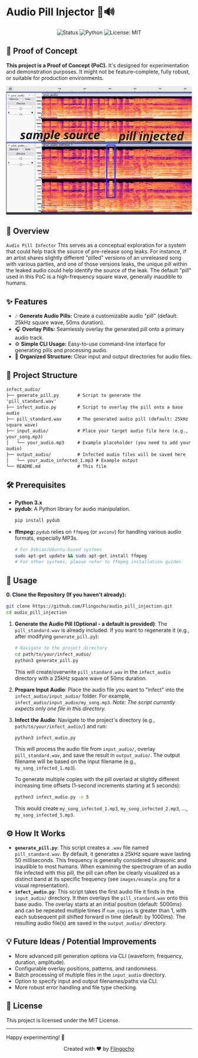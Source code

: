 # Audio Pill Injector 💊🔊

<p align="center">
  <img src="https://img.shields.io/badge/status-proof_of_concept-red" alt="Status"/>
  <img src="https://img.shields.io/badge/python-3.x-blue.svg" alt="Python"/>
  <img src="https://img.shields.io/badge/License-MIT-yellow.svg" alt="License: MIT"/>
</p>

## 🧪 Proof of Concept

**This project is a Proof of Concept (PoC).** It's designed for experimentation and demonstration purposes. It might not be feature-complete, fully robust, or suitable for production environments.

<p align="center">
  <img src="images/espectogram_visualizer.png" alt="Spectrogram Visualizer Example" width="700"/>
</p>

## 📝 Overview

`Audio Pill Infector` This serves as a conceptual exploration for a system that could help track the source of pre-release song leaks. For instance, if an artist shares slightly different "pilled" versions of an unreleased song with various parties, and one of those versions leaks, the unique pill within the leaked audio could help identify the source of the leak. The default "pill" used in this PoC is a high-frequency square wave, generally inaudible to humans.

## ✨ Features

*   🎶 **Generate Audio Pills:** Create a customizable audio "pill" (default: 25kHz square wave, 50ms duration).
*   🎧 **Overlay Pills:** Seamlessly overlay the generated pill onto a primary audio track.
*   ⚙️ **Simple CLI Usage:** Easy-to-use command-line interface for generating pills and processing audio.
*   📁 **Organized Structure:** Clear input and output directories for audio files.

## 📂 Project Structure

```
infect_audio/
├── generate_pill.py       # Script to generate the 'pill_standard.wav'
├── infect_audio.py        # Script to overlay the pill onto a base audio
├── pill_standard.wav      # The generated audio pill (default: 25kHz square wave)
├── input_audio/           # Place your target audio file here (e.g., your_song.mp3)
│   └── your_audio.mp3     # Example placeholder (you need to add your audio)
├── output_audio/          # Infected audio files will be saved here
│   └── your_audio_infected_1.mp3 # Example output
└── README.md              # This file
```

## 🛠️ Prerequisites

*   **Python 3.x**
*   **pydub:** A Python library for audio manipulation.
    ```bash
    pip install pydub
    ```
*   **ffmpeg:** `pydub` relies on `ffmpeg` (or `avconv`) for handling various audio formats, especially MP3s.
    ```bash
    # For Debian/Ubuntu-based systems
    sudo apt-get update && sudo apt-get install ffmpeg
    # For other systems, please refer to ffmpeg installation guides.
    ```

## 🚀 Usage

**0. Clone the Repository (If you haven't already):**
   ```bash
   git clone https://github.com/Flingocho/audio_pill_injection.git
   cd audio_pill_injection
   ```

1.  **Generate the Audio Pill (Optional - a default is provided)**:
    The `pill_standard.wav` is already included. If you want to regenerate it (e.g., after modifying `generate_pill.py`):
    ```bash
    # Navigate to the project directory
    cd path/to/your/infect_audio/
    python3 generate_pill.py
    ```
    This will create/overwrite `pill_standard.wav` in the `infect_audio` directory with a 25kHz square wave of 50ms duration.

2.  **Prepare Input Audio**:
    Place the audio file you want to "infect" into the `infect_audio/input_audio/` folder. For example, `infect_audio/input_audio/my_song.mp3`.
    *Note: The script currently expects only one file in this directory.*

3.  **Infect the Audio**:
    Navigate to the project's directory (e.g., `path/to/your/infect_audio/`) and run:
    ```bash
    python3 infect_audio.py
    ```
    This will process the audio file from `input_audio/`, overlay `pill_standard.wav`, and save the result in `output_audio/`. The output filename will be based on the input filename (e.g., `my_song_infected_1.mp3`).

    To generate multiple copies with the pill overlaid at slightly different increasing time offsets (1-second increments starting at 5 seconds):
    ```bash
    python3 infect_audio.py -n 5 
    ```
    This would create `my_song_infected_1.mp3`, `my_song_infected_2.mp3`, ..., `my_song_infected_5.mp3`.

## ⚙️ How It Works

*   **`generate_pill.py`**: This script creates a `.wav` file named `pill_standard.wav`. By default, it generates a 25kHz square wave lasting 50 milliseconds. This frequency is generally considered ultrasonic and inaudible to most humans. When examining the spectrogram of an audio file infected with this pill, the pill can often be clearly visualized as a distinct band at its specific frequency (see `images/example.png` for a visual representation).
*   **`infect_audio.py`**: This script takes the first audio file it finds in the `input_audio/` directory. It then overlays the `pill_standard.wav` onto this base audio. The overlay starts at an initial position (default: 5000ms) and can be repeated multiple times if `num_copies` is greater than 1, with each subsequent pill shifted forward in time (default: by 1000ms). The resulting audio file(s) are saved in the `output_audio/` directory.

## 💡 Future Ideas / Potential Improvements

*   More advanced pill generation options via CLI (waveform, frequency, duration, amplitude).
*   Configurable overlay positions, patterns, and randomness.
*   Batch processing of multiple files in the `input_audio` directory.
*   Option to specify input and output filenames/paths via CLI.
*   More robust error handling and file type checking.

## 📜 License

This project is licensed under the MIT License.

---
Happy experimenting! 🔬

<div align="center">
  Created with ❤️ by <a href="https://github.com/Flingocho">Flingocho</a>
</div>
